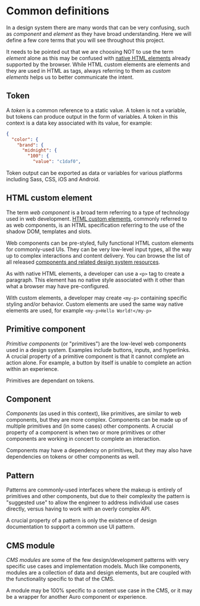 # Common definitions

In a design system there are many words that can be very confusing, such as _component_ and _element_ as they have broad understanding. Here we will define a few core terms that you will see throughout this project.

It needs to be pointed out that we are choosing NOT to use the term _element_ alone as this may be confused with [native HTML elements](https://developer.mozilla.org/en-US/docs/Web/HTML/Element) already supported by the browser. While HTML custom elements are elements and they are used in HTML as tags, always referring to them as _custom elements_ helps us to better communicate the intent.

## Token

A _token_ is a common reference to a static value. A token is not a variable, but tokens can produce output in the form of variables. A token in this context is a data key associated with its value, for example:

```json
{
  "color": {
    "brand": {
      "midnight": {
        "100": {
          "value": "c1daf0",
```

Token output can be exported as data or variables for various platforms including Sass, CSS, iOS and Android.

## HTML custom element

The term _web component_ is a broad term referring to a type of technology used in web development. [HTML custom elements](https://developer.mozilla.org/en-US/docs/Web/Web_Components/Using_custom_elements), commonly referred to as web components, is an HTML specification referring to the use of the shadow DOM, templates and slots.

Web components can be pre-styled, fully functional HTML custom elements for commonly-used UIs. They can be very low-level input types, all the way up to complex interactions and content delivery. You can browse the list of all released [components and related design system resources](/component-status).

As with native HTML elements, a developer can use a `<p>` tag to create a paragraph. This element has no native style associated with it other than what a browser may have pre-configured.

With custom elements, a developer may create `<my-p>` containing specific styling and/or behavior. Custom elements are used the same way native elements are used, for example `<my-p>Hello World!</my-p>`

## Primitive component

_Primitive components_ (or "primitives") are the low-level web components used in a design system. Examples include buttons, inputs, and hyperlinks. A crucial property of a primitive component is that it cannot complete an action alone. For example, a button by itself is unable to complete an action within an experience.

Primitives are dependant on tokens.

## Component

_Components_ (as used in this context), like primitives, are similar to web components, but they are more complex. Components can be made up of multiple primitives and (in some cases) other components. A crucial property of a component is when two or more primitives or other components  are working in concert to complete an interaction.

Components may have a dependency on primitives, but they may also have dependencies on tokens or other components as well.

## Pattern


Patterns are commonly-used interfaces where the makeup is entirely of primitives and other components, but due to their complexity the pattern is "suggested use" to allow the engineer to address individual use cases directly, versus having to work with an overly complex API.

A crucial property of a pattern is only the existence of design documentation to support a common use UI pattern.




## CMS module

_CMS modules_ are some of the few design/development patterns with very specific use cases and implementation models. Much like components, modules are a collection of data and design elements, but are coupled with the functionality specific to that of the CMS.

A module may be 100% specific to a content use case in the CMS, or it may be a wrapper for another Auro component or experience.
